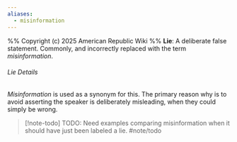 ```yaml
---
aliases:
  - misinformation
---
```

%%
Copyright (c) 2025 American Republic Wiki
%%
**Lie**: A deliberate false statement. Commonly, and incorrectly replaced with the term *misinformation*. 
###### Lie Details
*Misinformation* is used as a synonym for this. The primary reason why is to avoid asserting the speaker is deliberately misleading, when they could simply be wrong. 

>[!note-todo] TODO: Need examples comparing misinformation when it should have just been labeled a lie. #note/todo
